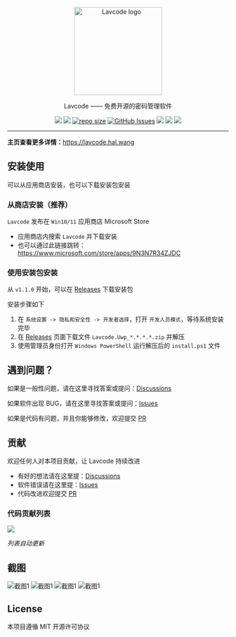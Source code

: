 ﻿<p align="center">
  <a href="https://lavcode.hal.wang" target="blank"><img src="https://lavcode.hal.wang/logo.png" alt="Lavcode logo" width="200"/></a>
</p>

<p align="center">Lavcode —— 免费开源的密码管理软件 </p>
<p align="center">
    <a href="https://github.com/hal-wang/Lavcode/releases" ><img src="https://img.shields.io/github/license/hal-wang/Lavcode" /></a>
    <a href="https://github.com/hal-wang/Lavcode/blob/main/LICENSE" ><img src="https://img.shields.io/github/v/release/hal-wang/Lavcode" /></a>
    <a href="https://github.com/hal-wang/Lavcode"><img src="https://img.shields.io/github/repo-size/hal-wang/Lavcode" alt="repo size" /></a>
    <a href="https://github.com/hal-wang/Lavcode" ><img src="https://img.shields.io/github/issues/hal-wang/Lavcode" alt="GitHub Issues" /></a>
    <a href="https://github.com/hal-wang/Lavcode/pulls" ><img src="https://img.shields.io/github/issues-pr/hal-wang/Lavcode" /></a>
    <a href="https://gitpod.io/#https://github.com/hal-wang/Lavcode"><img src="https://img.shields.io/badge/Gitpod-Ready--to--Code-blue?logo=gitpod" ></a>
    <a href="https://paypal.me/ihalwang" ><img src="https://img.shields.io/badge/Donate-PayPal-ff3f59.svg"/></a>
</p>

---

**主页查看更多详情：**<https://lavcode.hal.wang>

## 安装使用

可以从应用商店安装，也可以下载安装包安装

### 从商店安装（推荐）

`Lavcode` 发布在 `Win10/11` 应用商店 Microsoft Store

- 应用商店内搜索 `Lavcode` 并下载安装
- 也可以通过此链接跳转：<https://www.microsoft.com/store/apps/9N3N7R34ZJDC>

### 使用安装包安装

从 `v1.1.0` 开始，可以在 [Releases](https://github.com/hal-wang/Lavcode/releases) 下载安装包

安装步骤如下

1. 在 `系统设置 -> 隐私和安全性 -> 开发者选择`，打开 `开发人员模式`，等待系统安装完毕
1. 在 [Releases](https://github.com/hal-wang/Lavcode/releases) 页面下载文件 `Lavcode.Uwp_*.*.*.*.zip` 并解压
1. 使用管理员身份打开 `Windows PowerShell` 运行解压后的 `install.ps1` 文件

## 遇到问题？

如果是一般性问题，请在这里寻找答案或提问：[Discussions](https://github.com/hal-wang/Lavcode/discussions)

如果软件出现 BUG，请在这里寻找答案或提问：[Issues](https://github.com/hal-wang/Lavcode/issues)

如果是代码有问题，并且你能够修改，欢迎提交 [PR](https://github.com/hal-wang/Lavcode/pulls)

## 贡献

欢迎任何人对本项目贡献，让 Lavcode 持续改进

- 有好的想法请在这里提：[Discussions](https://github.com/hal-wang/Lavcode/discussions)
- 软件错误请在这里提：[Issues](https://github.com/hal-wang/Lavcode/issues)
- 代码改进欢迎提交 [PR](https://github.com/hal-wang/Lavcode/pulls)

### 代码贡献列表

<a href="https://github.com/hal-wang/Lavcode/graphs/contributors">
  <img src="https://contrib.rocks/image?repo=hal-wang/Lavcode" />
</a>

_列表自动更新_

## 截图

![截图1](https://lavcode.hal.wang/screenshots/1.png)
![截图1](https://lavcode.hal.wang/screenshots/2.png)
![截图1](https://lavcode.hal.wang/screenshots/3.png)
![截图1](https://lavcode.hal.wang/screenshots/4.png)

## License

本项目遵循 MIT 开源许可协议
